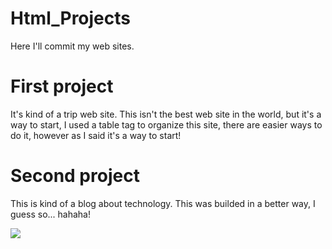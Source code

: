# Html_Projects

Here I'll commit my web sites.

# First project

It's kind of a trip web site.
This isn't the best web site in the world, but it's a way to start,
I used a table tag to organize this site, there are easier ways to do it,
however as I said it's a way to start!

# Second project
This is kind of a blog about technology.
This was builded in a better way, I guess so... hahaha!

![](Second_project/sreenshot/page0.png)
